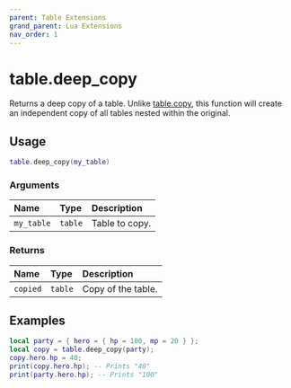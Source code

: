 ```yaml
---
parent: Table Extensions
grand_parent: Lua Extensions
nav_order: 1
---
```


# table.deep_copy

Returns a deep copy of a table. Unlike [table.copy](table_copy), this function will create an independent copy of all tables nested within the original.

## Usage

```lua
table.deep_copy(my_table)
```

### Arguments

| Name       | Type    | Description    |
| :--------- | :------ | :------------- |
| `my_table` | `table` | Table to copy. |

### Returns

| Name     | Type    | Description        |
| :------- | :------ | :----------------- |
| `copied` | `table` | Copy of the table. |

## Examples

```lua
local party = { hero = { hp = 100, mp = 20 } };
local copy = table.deep_copy(party);
copy.hero.hp = 40;
print(copy.hero.hp); -- Prints "40"
print(party.hero.hp); -- Prints "100"
```
